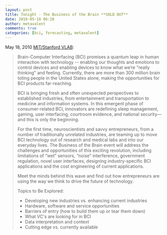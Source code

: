 ```yaml
---
layout: post
title: Tonight - The Business of the Brain **SOLD OUT**
date: 2010-05-18 06:28
author: metavalent
comments: true
categories: [bci, forecasting, metavalent]
---
```

May 18, 2010 <a href="http://www.vlab.org/article.html?aid=339">MIT/Stanford VLAB</a>:
<blockquote>Brain-Computer Interfacing (BCI) promises a quantum leap in human interaction with technology -- enabling our thoughts and emotions to control devices and enabling devices to know what we’re "really thinking" and feeling. Currently, there are more than 300 million brain toting people in the United States alone, making the opportunities for BCI products far-reaching.

BCI is bringing fresh and often unexpected perspectives to established industries, from entertainment and transportation to medicine and information systems. In this emergent phase of consumer-related BCI, innovators are redefining sleep management, gaming, user interfacing, courtroom evidence, and national security—and this is only the beginning.

For the first time, neuroscientists and savvy entrepreneurs, from a number of traditionally unrelated industries, are teaming up to move BCI technology out of research and medical labs and into our everyday lives. The Business of the Brain event will address the challenges and opportunities of this exciting revolution, including limitations of “wet” sensors, “noise” interference, government regulation, novel user interfaces, designing industry-specific BCI applications and the cost engineering of current applications.

Meet the minds behind this wave and find out how entrepreneurs are using the way we think to drive the future of technology.
 
Topics to Be Explored:
<ul>
	<li>Developing new industries vs. enhancing current industries</li>
	<li>Hardware, software and service opportunities</li>
	<li>Barriers of entry (how to build them up or tear them down)</li>
	<li>What VC's are looking for in BCI</li>
	<li>Data interpretation and context</li>
	<li>Cutting edge vs. currently available</li>
</ul>
</blockquote>

